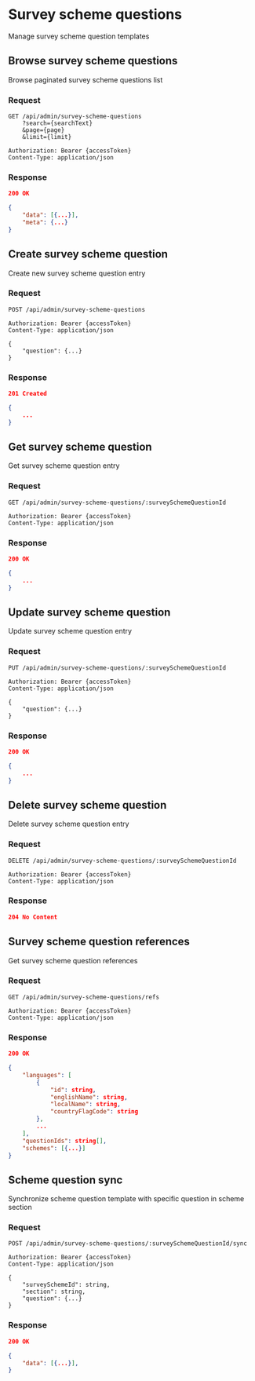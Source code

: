 # Survey scheme questions

Manage survey scheme question templates

## Browse survey scheme questions

Browse paginated survey scheme questions list

### Request

```http
GET /api/admin/survey-scheme-questions
    ?search={searchText}
    &page={page}
    &limit={limit}

Authorization: Bearer {accessToken}
Content-Type: application/json
```

### Response

```json
200 OK

{
    "data": [{...}],
    "meta": {...}
}
```

## Create survey scheme question

Create new survey scheme question entry

### Request

```http
POST /api/admin/survey-scheme-questions

Authorization: Bearer {accessToken}
Content-Type: application/json

{
    "question": {...}
}
```

### Response

```json
201 Created

{
    ...
}
```

## Get survey scheme question

Get survey scheme question entry

### Request

```http
GET /api/admin/survey-scheme-questions/:surveySchemeQuestionId

Authorization: Bearer {accessToken}
Content-Type: application/json
```

### Response

```json
200 OK

{
    ...
}
```

## Update survey scheme question

Update survey scheme question entry

### Request

```http
PUT /api/admin/survey-scheme-questions/:surveySchemeQuestionId

Authorization: Bearer {accessToken}
Content-Type: application/json

{
    "question": {...}
}
```

### Response

```json
200 OK

{
    ...
}
```

## Delete survey scheme question

Delete survey scheme question entry

### Request

```http
DELETE /api/admin/survey-scheme-questions/:surveySchemeQuestionId

Authorization: Bearer {accessToken}
Content-Type: application/json
```

### Response

```json
204 No Content
```

## Survey scheme question references

Get survey scheme question references

### Request

```http
GET /api/admin/survey-scheme-questions/refs

Authorization: Bearer {accessToken}
Content-Type: application/json
```

### Response

```json
200 OK

{
    "languages": [
        {
            "id": string,
            "englishName": string,
            "localName": string,
            "countryFlagCode": string
        },
        ...
    ],
    "questionIds": string[],
    "schemes": [{...}]
}
```

## Scheme question sync

Synchronize scheme question template with specific question in scheme section

### Request

```http
POST /api/admin/survey-scheme-questions/:surveySchemeQuestionId/sync

Authorization: Bearer {accessToken}
Content-Type: application/json

{
    "surveySchemeId": string,
    "section": string,
    "question": {...}
}
```

### Response

```json
200 OK

{
    "data": [{...}],
}
```

